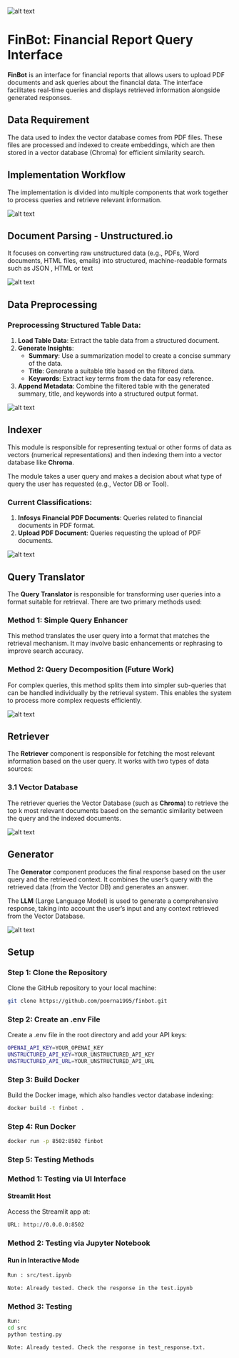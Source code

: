 ![alt text](assests/main.png)

# FinBot: Financial Report Query Interface

**FinBot** is an interface for financial reports that allows users to upload PDF documents and ask queries about the financial data. The interface facilitates real-time queries and displays retrieved information alongside generated responses.

## Data Requirement

The data used to index the vector database comes from PDF files. These files are processed and indexed to create embeddings, which are then stored in a vector database (Chroma) for efficient similarity search.

## Implementation Workflow

The implementation is divided into multiple components that work together to process queries and retrieve relevant information.

![alt text](assests/overall.png)

## Document Parsing - Unstructured.io

It focuses on converting raw unstructured data (e.g., PDFs, Word documents, HTML files, emails) into structured, machine-readable formats such as JSON , HTML or text

![alt text](assests/unstructured.png)

## Data Preprocessing

### Preprocessing Structured Table Data:

1. **Load Table Data**: Extract the table data from a structured document.
2. **Generate Insights**:
   - **Summary**: Use a summarization model to create a concise summary of the data.
   - **Title**: Generate a suitable title based on the filtered data.
   - **Keywords**: Extract key terms from the data for easy reference.
3. **Append Metadata**: Combine the filtered table with the generated summary, title, and keywords into a structured output format.

![alt text](assests/preprocessing.png)

## Indexer

This module is responsible for representing textual or other forms of data as vectors (numerical representations) and then indexing them into a vector database like **Chroma**.

The module takes a user query and makes a decision about what type of query the user has requested (e.g., Vector DB or Tool).

### Current Classifications:

1. **Infosys Financial PDF Documents**: Queries related to financial documents in PDF format.
2. **Upload PDF Document**: Queries requesting the upload of PDF documents.

![alt text](assests/indexer.png)

## Query Translator

The **Query Translator** is responsible for transforming user queries into a format suitable for retrieval. There are two primary methods used:

### Method 1: Simple Query Enhancer

This method translates the user query into a format that matches the retrieval mechanism. It may involve basic enhancements or rephrasing to improve search accuracy.

### Method 2: Query Decomposition (Future Work)

For complex queries, this method splits them into simpler sub-queries that can be handled individually by the retrieval system. This enables the system to process more complex requests efficiently.

![alt text](assests/query.png)

## Retriever

The **Retriever** component is responsible for fetching the most relevant information based on the user query. It works with two types of data sources:

### 3.1 Vector Database

The retriever queries the Vector Database (such as **Chroma**) to retrieve the top k most relevant documents based on the semantic similarity between the query and the indexed documents.

![alt text](assests/retriver.png)

## Generator

The **Generator** component produces the final response based on the user query and the retrieved context. It combines the user’s query with the retrieved data (from the Vector DB) and generates an answer.

The **LLM** (Large Language Model) is used to generate a comprehensive response, taking into account the user’s input and any context retrieved from the Vector Database.

![alt text](assests/generator.png)

## Setup

### Step 1: Clone the Repository

Clone the GitHub repository to your local machine:

```bash
git clone https://github.com/poorna1995/finbot.git
```

### Step 2: Create an .env File

Create a .env file in the root directory and add your API keys:

```bash
OPENAI_API_KEY=YOUR_OPENAI_KEY
UNSTRUCTURED_API_KEY=YOUR_UNSTRUCTURED_API_KEY
UNSTRUCTURED_API_URL=YOUR_UNSTRUCTURED_API_URL
```

### Step 3: Build Docker

Build the Docker image, which also handles vector database indexing:

```bash
docker build -t finbot .
```

### Step 4: Run Docker

```bash
docker run -p 8502:8502 finbot
```

### Step 5: Testing Methods

### Method 1: Testing via UI Interface

#### Streamlit Host

Access the Streamlit app at:

```bash
URL: http://0.0.0.0:8502
```

### Method 2: Testing via Jupyter Notebook

#### Run in Interactive Mode

```bash
Run : src/test.ipynb

Note: Already tested. Check the response in the test.ipynb
```

### Method 3: Testing

```bash
Run:
cd src
python testing.py

Note: Already tested. Check the response in test_response.txt.
```
